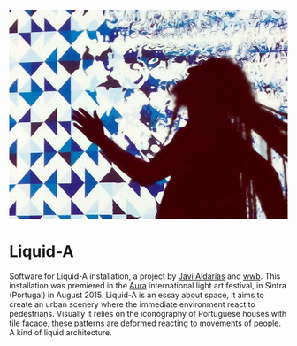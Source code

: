 ![Snapshot of the installation](sintra-snap.jpg)
# Liquid-A
Software for Liquid-A installation, a project by [Javi Aldarias](http://javialdarias.org/) and [wwb](wwb.cc). This installation was premiered in the [Aura](http://aurafestival.pt/) international light art festival, in Sintra (Portugal) in August 2015. Liquid-A is an essay about space, it aims to create an urban scenery where the immediate environment react to pedestrians. Visually it relies on the iconography of Portuguese houses with tile facade, these patterns are deformed reacting to movements of people. A kind of liquid architecture.
